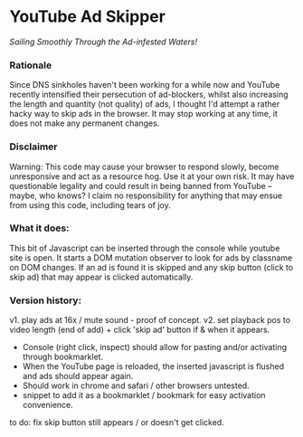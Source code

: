 # YouTube Ad Skipper 
*Sailing Smoothly Through the Ad-infested Waters!*

### Rationale 
Since DNS sinkholes haven't been working for a while now and YouTube recently intensified their persecution 
of ad-blockers, whilst also increasing the length and quantity (not quality) of ads, I thought I'd attempt a rather hacky way to skip ads in the browser. It may stop working at any time, it does not make any permanent changes.

### Disclaimer
Warning: This code may cause your browser to respond slowly, become unresponsive and act as a resource hog. Use it at your own risk. It may have questionable legality and could result in being banned from YouTube – maybe, who knows? I claim no responsibility for anything that may ensue from using this code, including tears of joy. 

### What it does: 
This bit of Javascript can be inserted through the console while youtube site is open.
It starts a DOM mutation observer to look for ads by classname on DOM changes. 
If an ad is found it is skipped and any skip button (click to skip ad) that may appear is clicked
automatically.  

### Version history:
v1. play ads at 16x / mute sound - proof of concept.
v2. set playback pos to video length (end of add) + click 'skip ad' button if & when it appears.

- Console (right click, inspect) should allow for pasting and/or activating through bookmarklet.
- When the YouTube page is reloaded, the inserted javascript is flushed and ads should appear again.
- Should work in chrome and safari / other browsers untested. 
- snippet to add it as a bookmarklet / bookmark for easy activation convenience.

to do: fix skip button still appears / or doesn't get clicked.